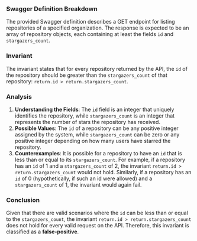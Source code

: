 ### Swagger Definition Breakdown
The provided Swagger definition describes a GET endpoint for listing repositories of a specified organization. The response is expected to be an array of repository objects, each containing at least the fields `id` and `stargazers_count`. 

### Invariant
The invariant states that for every repository returned by the API, the `id` of the repository should be greater than the `stargazers_count` of that repository: `return.id > return.stargazers_count`. 

### Analysis
1. **Understanding the Fields**: The `id` field is an integer that uniquely identifies the repository, while `stargazers_count` is an integer that represents the number of stars the repository has received. 
2. **Possible Values**: The `id` of a repository can be any positive integer assigned by the system, while `stargazers_count` can be zero or any positive integer depending on how many users have starred the repository. 
3. **Counterexamples**: It is possible for a repository to have an `id` that is less than or equal to its `stargazers_count`. For example, if a repository has an `id` of 1 and a `stargazers_count` of 2, the invariant `return.id > return.stargazers_count` would not hold. Similarly, if a repository has an `id` of 0 (hypothetically, if such an id were allowed) and a `stargazers_count` of 1, the invariant would again fail. 

### Conclusion
Given that there are valid scenarios where the `id` can be less than or equal to the `stargazers_count`, the invariant `return.id > return.stargazers_count` does not hold for every valid request on the API. Therefore, this invariant is classified as a **false-positive**.

